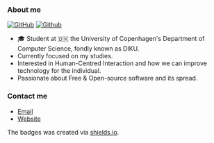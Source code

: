 ### About me
[![GitHub](https://img.shields.io/github/followers/sebastianprehn?label=GitHub&logo=github&style=plastic)](https://github.com/SebastianPrehn) [![Github](https://img.shields.io/twitter/follow/sebastianprehn?color=blue&label=Twitter&logo=twitter&style=plastic)](https://twitter.com/SebastianPrehn)
- :mortar_board: Student at :denmark: the University of Copenhagen's Department of Computer Science, fondly known as DIKU.
- Currently focused on my studies.
- Interested in Human-Centred Interaction and how we can improve technology for the individual.
- Passionate about Free & Open-source software and its spread.

### Contact me

- [Email](mailto:sebastianprehn@protonmail.com)
- [Website](sebastianprehn.github.io)

The badges was created via [shields.io](https://shields.io).
<!--
**SebastianPrehn/SebastianPrehn** is a ✨ _special_ ✨ repository because its `README.md` (this file) appears on your GitHub profile.

Here are some ideas to get you started:

- 🔭 I’m currently working on ...
- 🌱 I’m currently learning ...
- 👯 I’m looking to collaborate on ...
- 🤔 I’m looking for help with ...
- 💬 Ask me about ...
- 📫 How to reach me: ...
- 😄 Pronouns: ...
- ⚡ Fun fact: ...
-->
